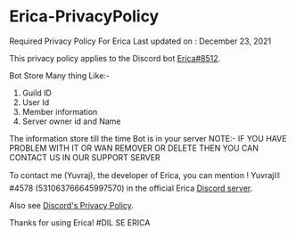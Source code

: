 # Erica-PrivacyPolicy
Required Privacy Policy For Erica
Last updated on : December 23, 2021

This privacy policy applies to the Discord bot [Erica#8512](https://discord.com/oauth2/authorize?client_id=920683372991361106&permissions=431375642593&scope=applications.commands%20bot).

Bot Store Many thing Like:-
1) Guild ID
2) User Id
3) Member information
4) Server owner id and Name

The information store till the time Bot is in your server
NOTE:- IF YOU HAVE PROBLEM WITH IT OR WAN REMOVER OR DELETE THEN YOU CAN CONTACT US IN OUR SUPPORT SERVER

To contact me (Yuvraj), the developer of Erica, you can mention ! Yuvraj⛓#4578 (531063766645997570) in the official Erica [Discord server](https://discord.gg/D6SFg5XHYu).

Also see [Discord's Privacy Policy](https://discord.com/privacy).

Thanks for using Erica!
#DIL SE ERICA
